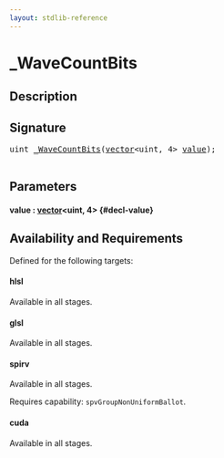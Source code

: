```yaml
---
layout: stdlib-reference
---
```


# \_WaveCountBits

## Description





## Signature 

<pre>
uint <a href="/stdlib-reference/global-decls/WaveCountBits">_WaveCountBits</a>(<a href="/stdlib-reference/types/vector/index">vector</a>&lt;uint, 4&gt; <a href="/stdlib-reference/global-decls/WaveCountBits#decl-value" class="code_param">value</a>);

</pre>

## Parameters

#### value  : [vector](/stdlib-reference/types/vector/index)\<uint, 4\> {#decl-value}

## Availability and Requirements

Defined for the following targets:

#### hlsl
Available in all stages.

#### glsl
Available in all stages.

#### spirv
Available in all stages.

Requires capability: `spvGroupNonUniformBallot`.
#### cuda
Available in all stages.



